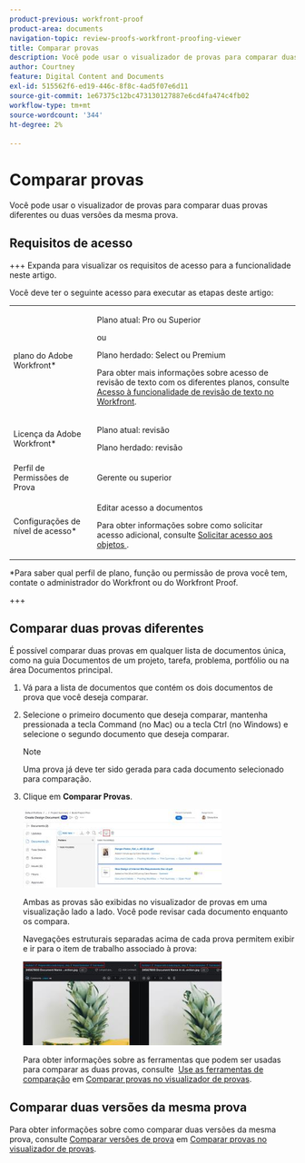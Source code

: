 ```yaml
---
product-previous: workfront-proof
product-area: documents
navigation-topic: review-proofs-workfront-proofing-viewer
title: Comparar provas
description: Você pode usar o visualizador de provas para comparar duas provas diferentes ou duas versões da mesma prova.
author: Courtney
feature: Digital Content and Documents
exl-id: 515562f6-ed19-446c-8f8c-4ad5f07e6d11
source-git-commit: 1e67375c12bc473130127887e6cd4fa474c4fb02
workflow-type: tm+mt
source-wordcount: '344'
ht-degree: 2%

---
```


# Comparar provas

Você pode usar o visualizador de provas para comparar duas provas diferentes ou duas versões da mesma prova.

## Requisitos de acesso

+++ Expanda para visualizar os requisitos de acesso para a funcionalidade neste artigo.

Você deve ter o seguinte acesso para executar as etapas deste artigo:

<table style="table-layout:auto"> 
 <col> 
 <col> 
 <tbody> 
  <tr> 
   <td role="rowheader">plano do Adobe Workfront*</td> 
   <td> <p>Plano atual: Pro ou Superior</p> <p>ou</p> <p>Plano herdado: Select ou Premium</p> <p>Para obter mais informações sobre acesso de revisão de texto com os diferentes planos, consulte <a href="/help/quicksilver/administration-and-setup/manage-workfront/configure-proofing/access-to-proofing-functionality.md" class="MCXref xref">Acesso à funcionalidade de revisão de texto no Workfront</a>.</p> </td> 
  </tr> 
  <tr> 
   <td role="rowheader">Licença da Adobe Workfront*</td> 
   <td> <p>Plano atual: revisão</p> <p>Plano herdado: revisão</p> </td> 
  </tr> 
  <tr> 
   <td role="rowheader">Perfil de Permissões de Prova </td> 
   <td>Gerente ou superior</td> 
  </tr> 
  <tr> 
   <td role="rowheader">Configurações de nível de acesso*</td> 
   <td> <p>Editar acesso a documentos</p> <p>Para obter informações sobre como solicitar acesso adicional, consulte <a href="../../../../workfront-basics/grant-and-request-access-to-objects/request-access.md" class="MCXref xref">Solicitar acesso aos objetos </a>.</p> </td> 
  </tr> 
 </tbody> 
</table>

&#42;Para saber qual perfil de plano, função ou permissão de prova você tem, contate o administrador do Workfront ou do Workfront Proof.

+++

## Comparar duas provas diferentes

É possível comparar duas provas em qualquer lista de documentos única, como na guia Documentos de um projeto, tarefa, problema, portfólio ou na área Documentos principal.

1. Vá para a lista de documentos que contém os dois documentos de prova que você deseja comparar.
1. Selecione o primeiro documento que deseja comparar, mantenha pressionada a tecla Command (no Mac) ou a tecla Ctrl (no Windows) e selecione o segundo documento que deseja comparar.

   >[!NOTE]
   >
   >Uma prova já deve ter sido gerada para cada documento selecionado para comparação.

1. Clique em **Comparar Provas**.

   <!--
   <p data-mc-conditions="QuicksilverOrClassic.Draft mode">If this button is not visible, ensure that two proofed documents are selected.</p>
   -->

   ![Comparar provas](assets/compare-proofs-select-docs-350x138.jpg)

   Ambas as provas são exibidas no visualizador de provas em uma visualização lado a lado. Você pode revisar cada documento enquanto os compara.

   Navegações estruturais separadas acima de cada prova permitem exibir e ir para o item de trabalho associado à prova:

   ![Comparar navegações estruturais de provas](assets/compare-proofs-breadcrumbs-350x148.jpg)

   Para obter informações sobre as ferramentas que podem ser usadas para comparar as duas provas, consulte  [Use as ferramentas de comparação](../../../../workfront-proof/wp-work-proofsfiles/review-proofs-wpv/compare-proofs.md#using-compare-tools) em [Comparar provas no visualizador de provas](../../../../workfront-proof/wp-work-proofsfiles/review-proofs-wpv/compare-proofs.md).

## Comparar duas versões da mesma prova

Para obter informações sobre como comparar duas versões da mesma prova, consulte [Comparar versões de prova](../../../../workfront-proof/wp-work-proofsfiles/review-proofs-wpv/compare-proofs.md#comparing-proof-versions) em [Comparar provas no visualizador de provas](../../../../workfront-proof/wp-work-proofsfiles/review-proofs-wpv/compare-proofs.md).
